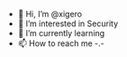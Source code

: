 - 👋 Hi, I’m @xigero
- 👀 I’m interested in Security
- 🌱 I’m currently learning 
- 📫 How to reach me -.-




<!---
xigero/xigero is a ✨ special ✨ repository because its `README.md` (this file) appears on your GitHub profile.
You can click the Preview link to take a look at your changes.
--->
